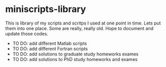 # miniscripts-library

This is library of my scripts and scritps I used at one point in time. Lets put them into one place.
Some are really, really old. Hope to document and update those codes.

- TO DO: add different Matlab  scripts
- TO DO: add different Fortran scripts
- TO DO: add solutions to graduate study homeworks exames
- TO DO: add solutions to PhD study homeworks and exames
